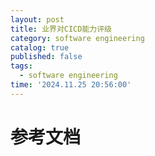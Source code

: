 ```yaml
---
layout: post
title: 业界对CICD能力评级
category: software engineering
catalog: true
published: false
tags:
  - software engineering
time: '2024.11.25 20:56:00'
---
```



# 参考文档
